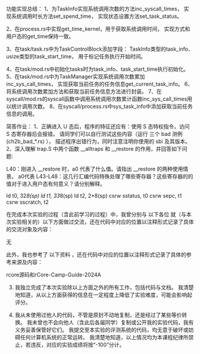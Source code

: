 功能实现总结：
1、为TaskInfo实现系统调用次数的方法inc_syscall_times，
实现系统调用时长方法set_spend_time，
实现状态设置方法set_task_status。

2、在process.rs中实现get_time_kernel，用于获取系统调用时间，
实现方式和用户态的get_time保持一致。

3、在task/task.rs中为TaskControlBlock添加字段：
TaskInfo类型的task_info、usize类型的task_start_time，
用于标记任务执行开始时间。

4、在task/mod.rs中初始化tasks时为task_info、task_start_time执行初始化。
5、在task/mod.rs中为TaskManager实现系统调用次数累加inc_sys_call_times，
实现获取当前任务的任务信息get_current_task_info。
6、将系统调用次数累加方法和获取当前任务信息方法进行封装。
7、在syscall/mod.rs的syscall函数中调用系统调用次数累计函数inc_sys_call_times用以统计调用次数。
8、在syscall/process.rs中sys_task_info中添加获取当前任务信息的调用。

简答作业：
1、正确进入 U 态后，程序的特征还应有：使用 S 态特权指令，访问 S 态寄存器后会报错。 请同学们可以自行测试这些内容（运行 三个 bad 测例 (ch2b_bad_*.rs) ）， 描述程序出错行为，同时注意注明你使用的 sbi 及其版本。
2、深入理解 trap.S 中两个函数 __alltraps 和 __restore 的作用，并回答如下问题:

L40：刚进入 __restore 时，a0 代表了什么值。请指出 __restore 的两种使用情景。
a0代表
L43-L48：这几行汇编代码特殊处理了哪些寄存器？这些寄存器的的值对于进入用户态有何意义？请分别解释。

ld t0, 32*8(sp)
ld t1, 33*8(sp)
ld t2, 2*8(sp)
csrw sstatus, t0
csrw sepc, t1
csrw sscratch, t2


在完成本次实验的过程（含此前学习的过程）中，我曾分别与 以下各位 就（与本次实验相关的）以下方面做过交流，还在代码中对应的位置以注释形式记录了具体的交流对象及内容：

无

此外，我也参考了 以下资料 ，还在代码中对应的位置以注释形式记录了具体的参考来源及内容：

rcore源码和rCore-Camp-Guide-2024A

3. 我独立完成了本次实验除以上方面之外的所有工作，包括代码与文档。 我清楚地知道，从以上方面获得的信息在一定程度上降低了实验难度，可能会影响起评分。

4. 我从未使用过他人的代码，不管是原封不动地复制，还是经过了某些等价转换。 我未曾也不会向他人（含此后各届同学）复制或公开我的实验代码，我有义务妥善保管好它们。 我提交至本实验的评测系统的代码，均无意于破坏或妨碍任何计算机系统的正常运转。 我清楚地知道，以上情况均为本课程纪律所禁止，若违反，对应的实验成绩将按“-100”分计。